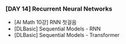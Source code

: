 ### [DAY 14] Recurrent Neural Networks

- [AI Math 10강] RNN 첫걸음
- [DLBasic] Sequential Models - RNN
- [DLBasic] Sequential Models - Transformer

